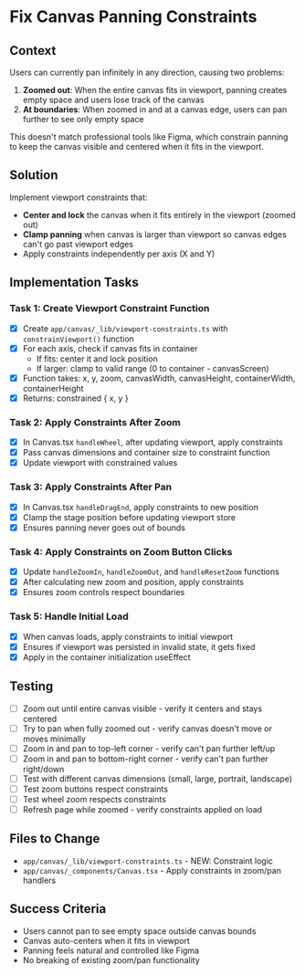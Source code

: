 # Fix Canvas Panning Constraints

## Context

Users can currently pan infinitely in any direction, causing two problems:
1. **Zoomed out**: When the entire canvas fits in viewport, panning creates empty space and users lose track of the canvas
2. **At boundaries**: When zoomed in and at a canvas edge, users can pan further to see only empty space

This doesn't match professional tools like Figma, which constrain panning to keep the canvas visible and centered when it fits in the viewport.

## Solution

Implement viewport constraints that:
- **Center and lock** the canvas when it fits entirely in the viewport (zoomed out)
- **Clamp panning** when canvas is larger than viewport so canvas edges can't go past viewport edges
- Apply constraints independently per axis (X and Y)

## Implementation Tasks

### Task 1: Create Viewport Constraint Function
- [x] Create `app/canvas/_lib/viewport-constraints.ts` with `constrainViewport()` function
- [x] For each axis, check if canvas fits in container
  - If fits: center it and lock position
  - If larger: clamp to valid range (0 to container - canvasScreen)
- [x] Function takes: x, y, zoom, canvasWidth, canvasHeight, containerWidth, containerHeight
- [x] Returns: constrained { x, y }

### Task 2: Apply Constraints After Zoom
- [x] In Canvas.tsx `handleWheel`, after updating viewport, apply constraints
- [x] Pass canvas dimensions and container size to constraint function
- [x] Update viewport with constrained values

### Task 3: Apply Constraints After Pan
- [x] In Canvas.tsx `handleDragEnd`, apply constraints to new position
- [x] Clamp the stage position before updating viewport store
- [x] Ensures panning never goes out of bounds

### Task 4: Apply Constraints on Zoom Button Clicks
- [x] Update `handleZoomIn`, `handleZoomOut`, and `handleResetZoom` functions
- [x] After calculating new zoom and position, apply constraints
- [x] Ensures zoom controls respect boundaries

### Task 5: Handle Initial Load
- [x] When canvas loads, apply constraints to initial viewport
- [x] Ensures if viewport was persisted in invalid state, it gets fixed
- [x] Apply in the container initialization useEffect

## Testing

- [ ] Zoom out until entire canvas visible - verify it centers and stays centered
- [ ] Try to pan when fully zoomed out - verify canvas doesn't move or moves minimally
- [ ] Zoom in and pan to top-left corner - verify can't pan further left/up
- [ ] Zoom in and pan to bottom-right corner - verify can't pan further right/down
- [ ] Test with different canvas dimensions (small, large, portrait, landscape)
- [ ] Test zoom buttons respect constraints
- [ ] Test wheel zoom respects constraints
- [ ] Refresh page while zoomed - verify constraints applied on load

## Files to Change

- `app/canvas/_lib/viewport-constraints.ts` - NEW: Constraint logic
- `app/canvas/_components/Canvas.tsx` - Apply constraints in zoom/pan handlers

## Success Criteria

- Users cannot pan to see empty space outside canvas bounds
- Canvas auto-centers when it fits in viewport
- Panning feels natural and controlled like Figma
- No breaking of existing zoom/pan functionality
